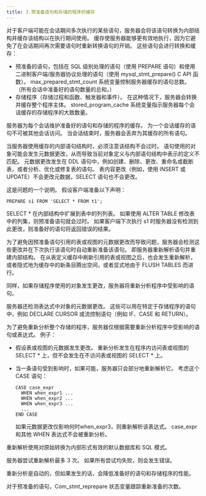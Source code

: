 ```yaml
---
title: 3.预准备语句和存储的程序的缓存
---
```

对于客户端可能在会话期间多次执行的某些语句，服务器会将该语句转换为内部结构并缓存该结构以在执行期间使用。 缓存使服务器能够更有效地执行，因为它避免了在会话期间再次需要语句时重新转换语句的开销。 这些语句会进行转换和缓存：

* 预准备的语句，包括在 SQL 级别处理的语句（使用 PREPARE 语句）和使用二进制客户端/服务器协议处理的语句（使用 mysql_stmt_prepare() C API 函数）。 max_prepared_stmt_count 系统变量控制服务器缓存的语句总数。 （所有会话中准备好的语句数量的总和。）
* 存储程序（存储过程和函数、触发器和事件）。 在这种情况下，服务器会转换并缓存整个程序主体。 stored_program_cache 系统变量指示服务器每个会话缓存的存储程序的大致数量。

服务器为每个会话维护准备好的语句和存储的程序的缓存。 为一个会话缓存的语句不可被其他会话访问。 当会话结束时，服务器会丢弃为其缓存的所有语句。

当服务器使用缓存的内部语句结构时，必须注意该结构不会过时。 语句使用的对象可能会发生元数据更改，从而导致当前对象定义与内部语句结构中表示的定义不匹配。 元数据更改发生在 DDL 语句中，例如创建、删除、更改、重命名或截断表，或者分析、优化或修复表的语句。 表内容更改（例如，使用 INSERT 或 UPDATE）不会更改元数据，SELECT 语句也不会更改。

这是问题的一个说明。 假设客户端准备以下声明：

```
PREPARE s1 FROM 'SELECT * FROM t1';
```

SELECT * 在内部结构中扩展到表中的列列表。 如果使用 ALTER TABLE 修改表中的列集，则预准备语句就会过时。 如果客户端下次执行 s1 时服务器没有检测到此更改，则准备好的语句将返回错误的结果。

为了避免因预准备语句引用的表或视图的元数据更改而导致问题，服务器会检测这些更改并在下次执行该语句时自动重新准备该语句。 即服务器重新解析语句并重建内部结构。 在从表定义缓存中刷新引用的表或视图之后，也会发生重新解析，或者隐式地为缓存中的新条目腾出空间，或者显式地由于 FLUSH TABLES 而进行。

同样，如果存储程序使用的对象发生更改，服务器将重新分析程序中受影响的语句。

服务器还检测表达式中对象的元数据更改。 这些可以用在特定于存储程序的语句中，例如 DECLARE CURSOR 或流控制语句（例如 IF、CASE 和 RETURN）。

为了避免重新分析整个存储的程序，服务器仅根据需要重新分析程序中受影响的语句或表达式。 例子：

* 假设表或视图的元数据发生更改。 重新分析发生在程序内访问表或视图的 SELECT * 上，但不会发生在不访问表或视图的 SELECT * 上。
* 当一条语句受到影响时，如果可能，服务器只会部分地重新解析它。 考虑这个 CASE 语句：

  ```
  CASE case_expr
    WHEN when_expr1 ...
    WHEN when_expr2 ...
    WHEN when_expr3 ...
    ...
  END CASE
  ```

  如果元数据更改仅影响何时when_expr3，则重新解析该表达式。 case_expr 和其他 WHEN 表达式不会被重新分析。

重新解析使用对原始转换为内部形式有效的默认数据库和 SQL 模式。

服务器尝试重新解析最多 3 次。 如果所有尝试均失败，则会发生错误。

重新分析是自动的，但如果发生的话，会降低准备好的语句和存储程序的性能。

对于预准备的语句，Com_stmt_reprepare 状态变量跟踪重新准备的次数。
